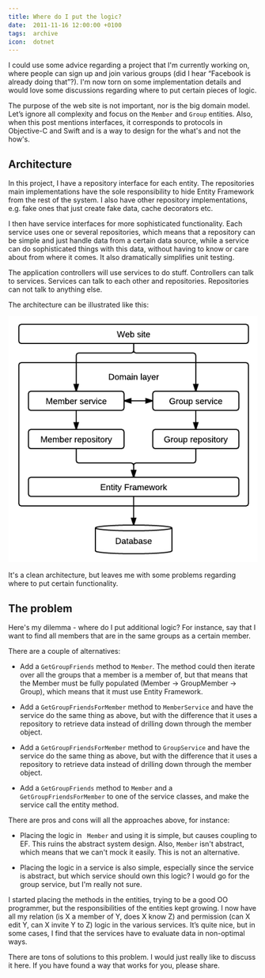 ```yaml
---
title: Where do I put the logic?
date:  2011-11-16 12:00:00 +0100
tags:  archive
icon:  dotnet
---
```


I could use some advice regarding a project that I'm currently working on, where
people can sign up and join various groups (did I hear “Facebook is already
doing that”?). I'm now torn on some implementation details and would love some
discussions regarding where to put certain pieces of logic.

The purpose of the web site is not important, nor is the big domain model. Let’s
ignore all complexity and focus on the `Member` and `Group` entities. Also, when
this post mentions interfaces, it corresponds to protocols in Objective-C and Swift
and is a way to design for the what's and not the how's.


## Architecture

In this project, I have a repository interface for each entity. The repositories
main implementations have the sole responsibility to hide Entity Framework from
the rest of the system. I also have other repository implementations, e.g. fake
ones that just create fake data, cache decorators etc.

I then have service interfaces for more sophisticated functionality. Each service
uses one or several repositories, which means that a repository can be simple and
just handle data from a certain data source, while a service can do sophisticated
things with this data, without having to know or care about from where it comes. 
It also dramatically simplifies unit testing.

The application controllers will use services to do stuff. Controllers can talk to
services. Services can talk to each other and repositories. Repositories can not
talk to anything else.

The architecture can be illustrated like this:

![A simplified view of the architecture](/assets/blog/11/1116.png "A simplified view of the architecture.")

It's a clean architecture, but leaves me with some problems regarding where to put 
certain functionality.


## The problem

Here's my dilemma - where do I put additional logic? For instance, say that I want
to find all members that are in the same groups as a certain member. 

There are a couple of alternatives:

- Add a `GetGroupFriends` method to `Member`. The method could then iterate over
all the groups that a member is a member of, but that means that the Member must
be fully populated (Member -> GroupMember -> Group), which means that it must use
Entity Framework. 

- Add a `GetGroupFriendsForMember` method to `MemberService` and have the service
do the same thing as above, but with the difference that it uses a repository to
retrieve data instead of drilling down through the member object.

- Add a `GetGroupFriendsForMember` method to `GroupService` and have the service
do the same thing as above, but with the difference that it uses a repository to
retrieve data instead of drilling down through the member object.

- Add a `GetGroupFriends` method to `Member` and a `GetGroupFriendsForMember` to
one of the service classes, and make the service call the entity method.

There are pros and cons will all the approaches above, for instance:

- Placing the logic in ` Member` and using it is simple, but causes coupling to
EF. This ruins the abstract system design. Also, `Member` isn't abstract, which
means that we can't mock it easily. This is not an alternative.

- Placing the logic in a service is also simple, especially since the service is
abstract, but which service should own this logic? I would go for the group service,
but I'm really not sure.

I started placing the methods in the entities, trying to be a good OO programmer,
but the responsibilities of the entities kept growing. I now have all my relation
(is X a member of Y, does X know Z) and permission (can X edit Y, can X invite Y
to Z) logic in the various services. It’s quite nice, but in some cases, I find
that the services have to evaluate data in non-optimal ways.

There are tons of solutions to this problem. I would just really like to discuss
it here. If you have found a way that works for you, please share.